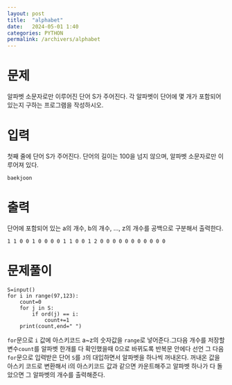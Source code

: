 ```yaml
---
layout: post
title:  "alphabet"
date:   2024-05-01 1:40
categories: PYTHON
permalink: /archivers/alphabet
---
```


[문제]:https://www.acmicpc.net/problem/10808

# 문제
알파벳 소문자로만 이루어진 단어 S가 주어진다. 각 알파벳이 단어에 몇 개가 포함되어 있는지 구하는 프로그램을 작성하시오.

# 입력
첫째 줄에 단어 S가 주어진다. 단어의 길이는 100을 넘지 않으며, 알파벳 소문자로만 이루어져 있다.
```
baekjoon
```
# 출력
단어에 포함되어 있는 a의 개수, b의 개수, …, z의 개수를 공백으로 구분해서 출력한다.

```
1 1 0 0 1 0 0 0 0 1 1 0 0 1 2 0 0 0 0 0 0 0 0 0 0 0
```

# 문제풀이

```
S=input()
for i in range(97,123):
    count=0
    for j in S:
        if ord(j) == i:
            count+=1
    print(count,end=" ")
```

`for`문으로 `i` 값에 아스키코드 a~z의 숫자값을 `range`로 넣어준다.그다음 
개수를 저장할 변수`count`를 알파벳 한개를 다 확인했을때 0으로 바뀌도록 반복문 안에다 선언
그 다음 `for`문으로 입력받은 단어 `S`를 `J`의 대입하면서 알파벳을 하나씩 꺼내온다.
꺼내온 값을 아스키 코드로 변환해서 i의 아스키코드 값과 같으면 카운트해주고
알파벳 하나가 다 돌았으면 그 알파벳의 개수를 출력해준다.
